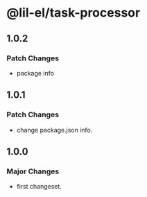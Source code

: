 # @lil-el/task-processor

## 1.0.2

### Patch Changes

- package info

## 1.0.1

### Patch Changes

- change package.json info.

## 1.0.0

### Major Changes

- first changeset.
